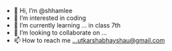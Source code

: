 - 👋 Hi, I’m @shhamlee
- 👀 I’m interested in coding
- 🌱 I’m currently learning ... in class 7th
- 💞️ I’m looking to collaborate on ...
- 📫 How to reach me ...utkarshabhayshau@gmail.com

<!---
shhamlee/shhamlee is a ✨ special ✨ repository because its `README.md` (this file) appears on your GitHub profile.
You can click the Preview link to take a look at your changes.
--->

